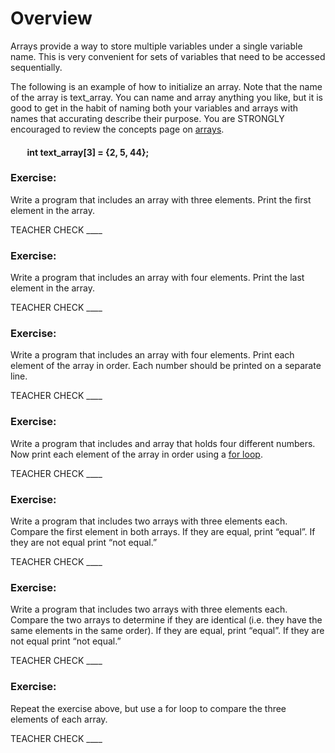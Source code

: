 # Overview

Arrays provide a way to store multiple variables under a single variable name. This is very convenient for sets of variables that need to be accessed sequentially.

The following is an example of how to initialize an array. Note that the name of the array is text\_array. You can name and array anything you like, but it is good to get in the habit of naming both your variables and arrays with names that accurating describe their purpose. You are STRONGLY encouraged to review the concepts page on [arrays](https://www.google.com/url?q=https://docs.google.com/document/d/1BmZbXzxnD2j17QToSZ9jeZmnP7burwfksfQq2v4zu-Y/edit%23heading%3Dh.s6da4crcmuz1&sa=D&ust=1587613174104000).

####         int text\_array\[3\] = {2, 5, 44};

### Exercise:

Write a program that includes an array with three elements. Print the first element in the array.

TEACHER CHECK \_\_\_\_

### Exercise:

Write a program that includes an array with four elements. Print the last element in the array.

TEACHER CHECK \_\_\_\_

### Exercise:

Write a program that includes an array with four elements. Print each element of the array in order. Each number should be printed on a separate line.

TEACHER CHECK \_\_\_\_

### Exercise:

Write a program that includes and array that holds four different numbers. Now print each element of the array in order using a [for loop](https://www.google.com/url?q=https://docs.google.com/document/d/1BmZbXzxnD2j17QToSZ9jeZmnP7burwfksfQq2v4zu-Y/edit%23heading%3Dh.2u7q6orum403&sa=D&ust=1587613174106000).

TEACHER CHECK \_\_\_\_

### Exercise:

Write a program that includes two arrays with three elements each. Compare the first element in both arrays. If they are equal, print “equal”. If they are not equal print “not equal.”

TEACHER CHECK \_\_\_\_

### Exercise:

Write a program that includes two arrays with three elements each. Compare the two arrays to determine if they are identical (i.e. they have the same elements in the same order). If they are equal, print “equal”. If they are not equal print “not equal.”

TEACHER CHECK \_\_\_\_

### Exercise:

Repeat the exercise above, but use a for loop to compare the three elements of each array.  

TEACHER CHECK \_\_\_\_
